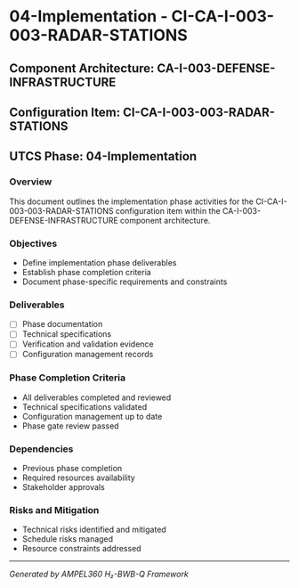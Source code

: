 # 04-Implementation - CI-CA-I-003-003-RADAR-STATIONS

## Component Architecture: CA-I-003-DEFENSE-INFRASTRUCTURE
## Configuration Item: CI-CA-I-003-003-RADAR-STATIONS
## UTCS Phase: 04-Implementation

### Overview
This document outlines the implementation phase activities for the CI-CA-I-003-003-RADAR-STATIONS configuration item within the CA-I-003-DEFENSE-INFRASTRUCTURE component architecture.

### Objectives
- Define implementation phase deliverables
- Establish phase completion criteria
- Document phase-specific requirements and constraints

### Deliverables
- [ ] Phase documentation
- [ ] Technical specifications
- [ ] Verification and validation evidence
- [ ] Configuration management records

### Phase Completion Criteria
- All deliverables completed and reviewed
- Technical specifications validated
- Configuration management up to date
- Phase gate review passed

### Dependencies
- Previous phase completion
- Required resources availability
- Stakeholder approvals

### Risks and Mitigation
- Technical risks identified and mitigated
- Schedule risks managed
- Resource constraints addressed

---
*Generated by AMPEL360 H₂-BWB-Q Framework*
